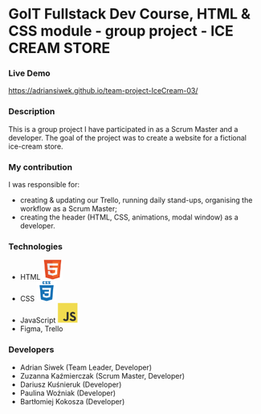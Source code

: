# GoIT Fullstack Dev Course, HTML & CSS module - group project - ICE CREAM STORE
### Live Demo
https://adriansiwek.github.io/team-project-IceCream-03/

### Description
This is a group project I have participated in as a Scrum Master and a developer. The goal of the project was to create a website for a fictional ice-cream store. 

### My contribution
I was responsible for: 
- creating & updating our Trello, running daily stand-ups, organising the workflow as a Scrum Master;
- creating the header (HTML, CSS, animations, modal window) as a developer.

### Technologies
- HTML <img src="https://github.com/devicons/devicon/blob/master/icons/html5/html5-original.svg" title="HTML5" alt="HTML" width="40" height="40"/>&nbsp;
- CSS <img src="https://github.com/devicons/devicon/blob/master/icons/css3/css3-plain-wordmark.svg"  title="CSS3" alt="CSS" width="40" height="40"/>&nbsp;
- JavaScript <img src="https://github.com/devicons/devicon/blob/master/icons/javascript/javascript-original.svg" title="JavaScript" alt="JavaScript" width="40" height="40"/>&nbsp;
- Figma, Trello

### Developers
- Adrian Siwek (Team Leader, Developer)
- Zuzanna Kaźmierczak (Scrum Master, Developer)
- Dariusz Kuśnieruk (Developer)
- Paulina Woźniak (Developer)
- Bartłomiej Kokosza (Developer)
